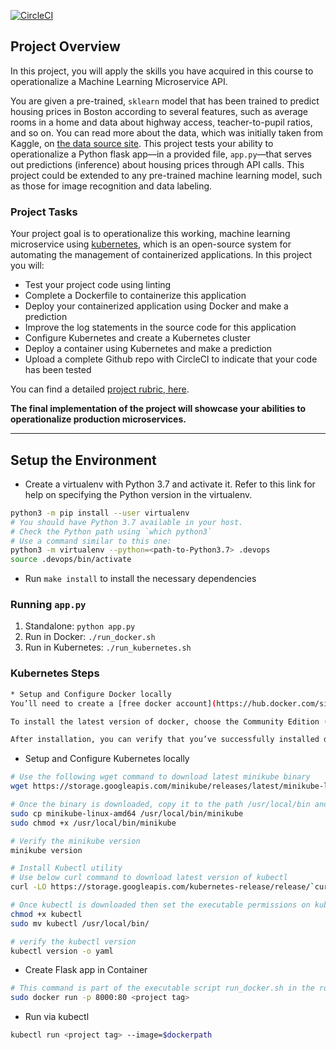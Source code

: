 [![CircleCI](https://dl.circleci.com/status-badge/img/gh/Tienzy1/Udacity_Cloud_DevOps_Project_4/tree/main.svg?style=svg)](https://dl.circleci.com/status-badge/redirect/gh/Tienzy1/Udacity_Cloud_DevOps_Project_4/tree/main)

## Project Overview

In this project, you will apply the skills you have acquired in this course to operationalize a Machine Learning Microservice API. 

You are given a pre-trained, `sklearn` model that has been trained to predict housing prices in Boston according to several features, such as average rooms in a home and data about highway access, teacher-to-pupil ratios, and so on. You can read more about the data, which was initially taken from Kaggle, on [the data source site](https://www.kaggle.com/c/boston-housing). This project tests your ability to operationalize a Python flask app—in a provided file, `app.py`—that serves out predictions (inference) about housing prices through API calls. This project could be extended to any pre-trained machine learning model, such as those for image recognition and data labeling.

### Project Tasks

Your project goal is to operationalize this working, machine learning microservice using [kubernetes](https://kubernetes.io/), which is an open-source system for automating the management of containerized applications. In this project you will:
* Test your project code using linting
* Complete a Dockerfile to containerize this application
* Deploy your containerized application using Docker and make a prediction
* Improve the log statements in the source code for this application
* Configure Kubernetes and create a Kubernetes cluster
* Deploy a container using Kubernetes and make a prediction
* Upload a complete Github repo with CircleCI to indicate that your code has been tested

You can find a detailed [project rubric, here](https://review.udacity.com/#!/rubrics/2576/view).

**The final implementation of the project will showcase your abilities to operationalize production microservices.**

---

## Setup the Environment

* Create a virtualenv with Python 3.7 and activate it. Refer to this link for help on specifying the Python version in the virtualenv. 
```bash
python3 -m pip install --user virtualenv
# You should have Python 3.7 available in your host. 
# Check the Python path using `which python3`
# Use a command similar to this one:
python3 -m virtualenv --python=<path-to-Python3.7> .devops
source .devops/bin/activate
```
* Run `make install` to install the necessary dependencies

### Running `app.py`

1. Standalone:  `python app.py`
2. Run in Docker:  `./run_docker.sh`
3. Run in Kubernetes:  `./run_kubernetes.sh`

### Kubernetes Steps
```bash
* Setup and Configure Docker locally
You’ll need to create a [free docker account](https://hub.docker.com/signup), where you’ll choose a unique username and link your email to a docker account. Your username is your unique docker ID.

To install the latest version of docker, choose the Community Edition (CE) for your operating system, on [docker’s installation site](https://docs.docker.com/get-docker/). It is also recommended that you install the latest, stable release:

After installation, you can verify that you’ve successfully installed docker by printing its version in your terminal: docker --version
```

* Setup and Configure Kubernetes locally
```bash
# Use the following wget command to download latest minikube binary
wget https://storage.googleapis.com/minikube/releases/latest/minikube-linux-amd64

# Once the binary is downloaded, copy it to the path /usr/local/bin and set the executable permissions on it
sudo cp minikube-linux-amd64 /usr/local/bin/minikube
sudo chmod +x /usr/local/bin/minikube

# Verify the minikube version
minikube version

# Install Kubectl utility
# Use below curl command to download latest version of kubectl
curl -LO https://storage.googleapis.com/kubernetes-release/release/`curl -s https://storage.googleapis.com/kubernetes-release/release/stable.txt`/bin/linux/amd64/kubectl

# Once kubectl is downloaded then set the executable permissions on kubectl binary and move it to the path /usr/local/bin
chmod +x kubectl
sudo mv kubectl /usr/local/bin/

# verify the kubectl version
kubectl version -o yaml
```

* Create Flask app in Container
```bash
# This command is part of the executable script run_docker.sh in the root of this repository
sudo docker run -p 8000:80 <project tag>
```

* Run via kubectl
```bash
kubectl run <project tag> --image=$dockerpath
```
